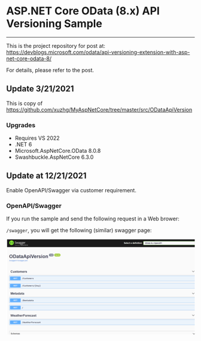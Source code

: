 # ASP.NET Core OData (8.x) API Versioning Sample

---
This is the project repository for post at: https://devblogs.microsoft.com/odata/api-versioning-extension-with-asp-net-core-odata-8/

For details, please refer to the post.

## Update 3/21/2021

This is copy of https://github.com/xuzhg/MyAspNetCore/tree/master/src/ODataApiVersion

### Upgrades
- Requires VS 2022
- .NET 6
- Microsoft.AspNetCore.OData 8.0.8
- Swashbuckle.AspNetCore 6.3.0

## Update at 12/21/2021

Enable OpenAPI/Swagger via customer requirement.

### OpenAPI/Swagger

If you run the sample and send the following request in a Web brower:

`/swagger`, you will get the following (similar) swagger page:

![image](Images/api_versioning_swagger.png)

